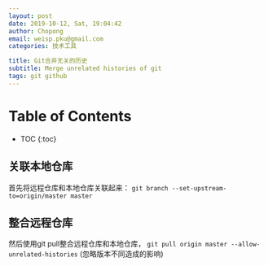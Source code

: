 ```yaml
---
layout: post
date: 2019-10-12, Sat, 19:04:42
author: Chopong
email: weisp.pku@gmail.com
categories: 技术工具

title: Git合并无关的历史
subtitle: Merge unrelated histories of git
tags: git github
---
```


# Table of Contents #
* TOC
{:toc}

## 关联本地仓库 ##

首先将远程仓库和本地仓库关联起来：
`git branch --set-upstream-to=origin/master master`

## 整合远程仓库 ##

然后使用git pull整合远程仓库和本地仓库，
`git pull origin master --allow-unrelated-histories`
(忽略版本不同造成的影响)
